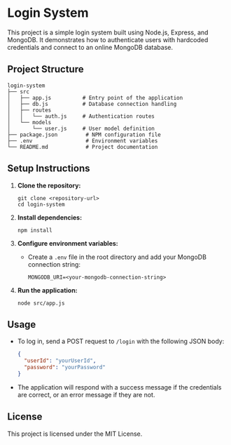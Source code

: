 # Login System

This project is a simple login system built using Node.js, Express, and MongoDB. It demonstrates how to authenticate users with hardcoded credentials and connect to an online MongoDB database.

## Project Structure

```
login-system
├── src
│   ├── app.js          # Entry point of the application
│   ├── db.js           # Database connection handling
│   ├── routes
│   │   └── auth.js     # Authentication routes
│   └── models
│       └── user.js     # User model definition
├── package.json         # NPM configuration file
├── .env                 # Environment variables
└── README.md            # Project documentation
```

## Setup Instructions

1. **Clone the repository:**
   ```
   git clone <repository-url>
   cd login-system
   ```

2. **Install dependencies:**
   ```
   npm install
   ```

3. **Configure environment variables:**
   - Create a `.env` file in the root directory and add your MongoDB connection string:
     ```
     MONGODB_URI=<your-mongodb-connection-string>
     ```

4. **Run the application:**
   ```
   node src/app.js
   ```

## Usage

- To log in, send a POST request to `/login` with the following JSON body:
  ```json
  {
    "userId": "yourUserId",
    "password": "yourPassword"
  }
  ```

- The application will respond with a success message if the credentials are correct, or an error message if they are not.

## License

This project is licensed under the MIT License.
